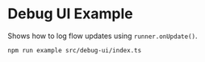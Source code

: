# Debug UI Example

Shows how to log flow updates using `runner.onUpdate()`.

```bash
npm run example src/debug-ui/index.ts
```
